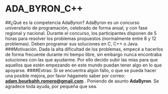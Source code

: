 # ADA_BYRON_C++
##¿Qué es la competencia AdaByron?
AdaByron es un concurso universitario de programación, celebrado de forma anual, y con fase regional y nacional. Durante el concurso, los participantes disponen de 5 horas para resolver los problemas propuestos (normalmente entre 8 y 12 problemas). Deben programar sus soluciones en C, C++ o Java.
###Motivación.
Dada la alta dificultad de los problemas, empecé a hacerlos de forma frecuente durante mi tiempo libre, sin embargo nunca encontraba soluciones con las que ayudarme. Por ello decido subir las mías para que aquellos que estén empezando en este mundo puedan tener algo en lo que apoyarse.
####Extras:
Si se encuentra algún fallo, o que se pueda hacer una posible mejora, por favor hágamelo saber por correo: **adam.bourbahh.romero@gmail.com** . Poniendo de asunto **AdaByron**.
Se agradece toda ayuda, por pequeña que sea.
